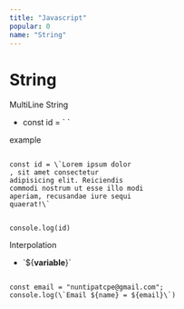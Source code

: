 ```yaml
---
title: "Javascript"
popular: 0
name: "String"
---
```


# String

MultiLine String

- const id = \` \`

example

<code language="javascript">
const id = \`Lorem ipsum dolor
, sit amet consectetur 
adipisicing elit. Reiciendis 
commodi nostrum ut esse illo modi
aperiam, recusandae iure sequi
quaerat!\`

console.log(id)
</code>

Interpolation

- \`${**variable**}\`

<code language="javascript">
const email = "nuntipatcpe@gmail.com";
console.log(\`Email ${name} = ${email}\`)
</code>
